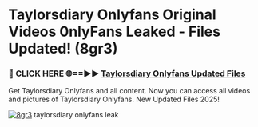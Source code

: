 # Taylorsdiary Onlyfans Original Videos 0nlyFans Leaked - Files Updated! (8gr3)

<h3>🔴 CLICK HERE 🌐==►► <a href="https://tinyurl.com/ms9xzufz" rel="nofollow">Taylorsdiary Onlyfans Updated Files</a></h3>

Get Taylorsdiary Onlyfans and all content. Now you can access all videos and pictures of Taylorsdiary Onlyfans. New Updated Files 2025!

[![8gr3](https://i.imgur.com/ppqm5kG.gif)](https://tinyurl.com/ms9xzufz)
taylorsdiary onlyfans leak